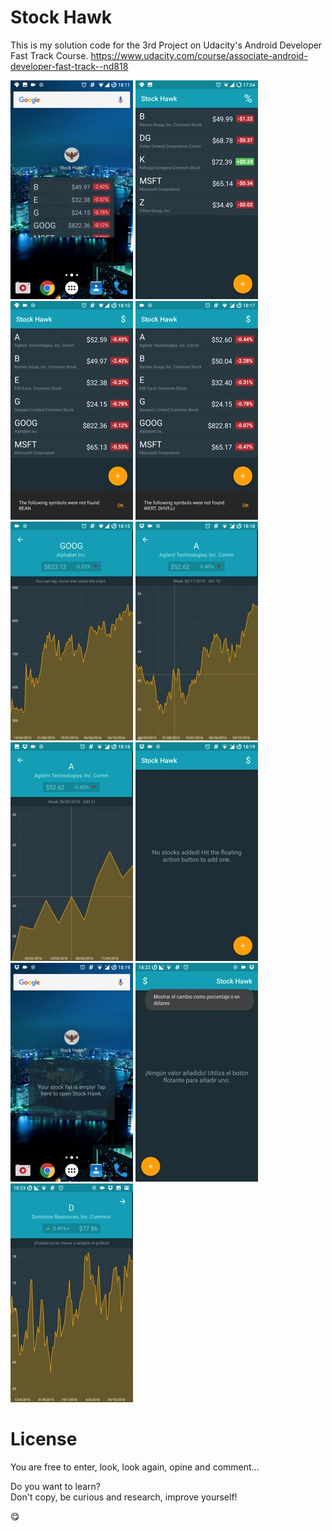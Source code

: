# Stock Hawk

This is my solution code for the 3rd Project on Udacity's Android Developer Fast Track Course.
https://www.udacity.com/course/associate-android-developer-fast-track--nd818

![Stock Hawk](https://github.com/bumxu/StockHawk/blob/demo/demo/01.jpg)
![Visual overhaul](https://github.com/bumxu/StockHawk/blob/demo/demo/02.jpg)
![Precise sync errors](https://github.com/bumxu/StockHawk/blob/demo/demo/03.jpg)
![Very precise errors](https://github.com/bumxu/StockHawk/blob/demo/demo/04.jpg)
![Detail activity](https://github.com/bumxu/StockHawk/blob/demo/demo/05.jpg)
![Tip on tap](https://github.com/bumxu/StockHawk/blob/demo/demo/06.jpg)
![Zooooom](https://github.com/bumxu/StockHawk/blob/demo/demo/07.jpg)
![There's nothing](https://github.com/bumxu/StockHawk/blob/demo/demo/08.jpg)
![Here neither](https://github.com/bumxu/StockHawk/blob/demo/demo/09.jpg)
![Spanish + RTL is rare!](https://github.com/bumxu/StockHawk/blob/demo/demo/10.jpg)
![Very rare!](https://github.com/bumxu/StockHawk/blob/demo/demo/11.jpg)

# License

You are free to enter, look, look again, opine and comment...
  
Do you want to learn?  
Don't copy, be curious and research, improve yourself!
  
😋
